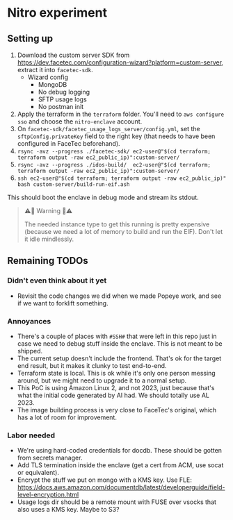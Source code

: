 # Nitro experiment

## Setting up

1. Download the custom server SDK from <https://dev.facetec.com/configuration-wizard?platform=custom-server>, extract it into `facetec-sdk`.
    - Wizard config
        - MongoDB
        - No debug logging
        - SFTP usage logs
        - No postman init
2. Apply the terraform in the `terraform` folder. You'll need to `aws configure sso` and choose the `nitro-enclave` account.
3. On `facetec-sdk/facetec_usage_logs_server/config.yml`, set the `sftpConfig.privateKey` field to the right key (that needs to have been configured in FaceTec beforehand).
4. `rsync -avz --progress ./facetec-sdk/ ec2-user@"$(cd terraform; terraform output -raw ec2_public_ip)":custom-server/`
5. `rsync -avz --progress ./idos-build/  ec2-user@"$(cd terraform; terraform output -raw ec2_public_ip)":custom-server/`
6. `ssh ec2-user@"$(cd terraform; terraform output -raw ec2_public_ip)" bash custom-server/build-run-eif.ash`

This should boot the enclave in debug mode and stream its stdout.

> ⚠️💸 Warning 💸⚠️
>
> The needed instance type to get this running is pretty expensive (because we need a lot of memory to build and run the EIF). Don't let it idle mindlessly.

## Remaining TODOs

### Didn't even think about it yet
- Revisit the code changes we did when we made Popeye work, and see if we want to forklift something.

### Annoyances
- There's a couple of places with `#SSH#` that were left in this repo just in case we need to debug stuff inside the enclave. This is not meant to be shipped.
- The current setup doesn't include the frontend. That's ok for the target end result, but it makes it clunky to test end-to-end.
- Terraform state is local. This is ok while it's only one person messing around, but we might need to upgrade it to a normal setup.
- This PoC is using Amazon Linux 2, and not 2023, just because that's what the initial code generated by AI had. We should totally use AL 2023.
- The image building process is very close to FaceTec's original, which has a lot of room for improvement.

### Labor needed
- We're using hard-coded credentials for docdb. These should be gotten from secrets manager.
- Add TLS termination inside the enclave (get a cert from ACM, use socat or equivalent).
- Encrypt the stuff we put on mongo with a KMS key. Use FLE: https://docs.aws.amazon.com/documentdb/latest/developerguide/field-level-encryption.html
- Usage logs dir should be a remote mount with FUSE over vsocks that also uses a KMS key. Maybe to S3?
